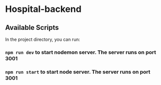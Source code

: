 # Hospital-backend

## Available Scripts

In the project directory, you can run:

### `npm run dev` to start nodemon server. The server runs on port 3001

### `npm run start` to start node server. The server runs on port 3001
